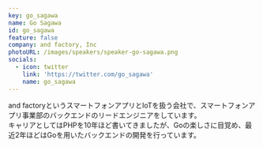 ```yaml
---
key: go_sagawa
name: Go Sagawa
id: go_sagawa
feature: false
company: and factory, Inc
photoURL: /images/speakers/speaker-go-sagawa.png
socials:
  - icon: twitter
    link: 'https://twitter.com/go_sagawa'
    name: go_sagawa
---
```

and factoryというスマートフォンアプリとIoTを扱う会社で、スマートフォンアプリ事業部のバックエンドのリードエンジニアをしています。  
キャリアとしてはPHPを10年ほど書いてきましたが、Goの楽しさに目覚め、最近2年ほどはGoを用いたバックエンドの開発を行っています。
